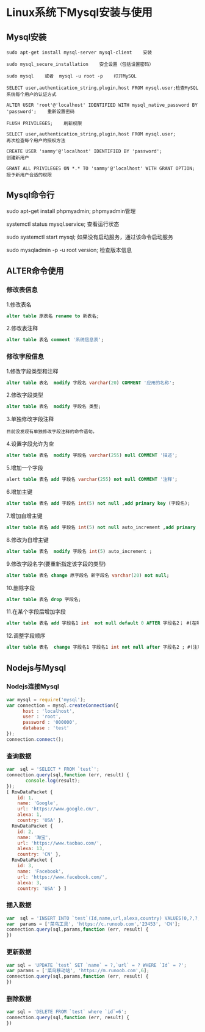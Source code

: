 # **Linux系统下Mysql安装与使用**

## Mysql安装

```
sudo apt-get install mysql-server mysql-client    安装

sudo mysql_secure_installation    安全设置（包括设置密码）

sudo mysql    或者  mysql -u root -p    打开MySQL

SELECT user,authentication_string,plugin,host FROM mysql.user;检查MySQL系统每个用户的认证方式

ALTER USER 'root'@'localhost' IDENTIFIED WITH mysql_native_password BY 'password';    重新设置密码

FLUSH PRIVILEGES;    刷新权限

SELECT user,authentication_string,plugin,host FROM mysql.user;
再次检查每个用户的授权方法

CREATE USER 'sammy'@'localhost' IDENTIFIED BY 'password';
创建新用户

GRANT ALL PRIVILEGES ON *.* TO 'sammy'@'localhost' WITH GRANT OPTION;
授予新用户合适的权限
```

## Mysql命令行

sudo apt-get install phpmyadmin;    phpmyadmin管理

systemctl status mysql.service;    查看运行状态

sudo systemctl start mysql; 如果没有启动服务，通过该命令启动服务

sudo mysqladmin -p -u root version;    检查版本信息

## ALTER命令使用

### 修改表信息

1.修改表名 

```sql
alter table 原表名 rename to 新表名;
```

 2.修改表注释   

```sql
alter table 表名 comment '系统信息表';
```

### 修改字段信息

1.修改字段类型和注释

```sql
alter table 表名  modify 字段名 varchar(20) COMMENT '应用的名称';
```

2.修改字段类型

```sql
alter table 表名  modify 字段名 类型;
```

3.单独修改字段注释 

```text
目前没发现有单独修改字段注释的命令语句。
```

4.设置字段允许为空

```sql
alter table 表名  modify 字段名 varchar(255) null COMMENT '描述';
```

 5.增加一个字段

```sql
alert table 表名 add 字段名 varchar(255) not null COMMENT '注释';  
```

 6.增加主键 

```sql
alter table 表名 add 字段名 int(5) not null ,add primary key (字段名);  
```

7.增加自增主键

```sql
alter table 表名 add 字段名 int(5) not null auto_increment ,add primary key (字段名); 
```

8.修改为自增主键

```sql
alter table 表名  modify 字段名 int(5) auto_increment ;
```

9.修改字段名字(要重新指定该字段的类型)

```sql
alter table 表名 change 原字段名 新字段名 varchar(20) not null;
```

10.删除字段

```sql
alter table 表名 drop 字段名; 
```

11.在某个字段后增加字段

```sql
alter table 表名 add 字段名1 int  not null default 0 AFTER 字段名2； #(在哪个字段后面添加)  
```

12.调整字段顺序 

```sql
alter table 表名  change 字段名1 字段名1 int not null after 字段名2 ; #(注意字段名1出现了2次)
```

## Nodejs与Mysql

### Nodejs连接Mysql

```js
var mysql = require('mysql');
var connection = mysql.createConnection({
      host : 'localhost',
      user : 'root',
      password : '000000',
      database : 'test'
});
connection.connect();
```

### 查询数据

```js
var  sql = 'SELECT * FROM `test`';
connection.query(sql,function (err, result) {
       console.log(result);
});
[ RowDataPacket {
    id: 1,
    name: 'Google',
    url: 'https://www.google.cm/',
    alexa: 1,
    country: 'USA' },
  RowDataPacket {
    id: 2,
    name: '淘宝',
    url: 'https://www.taobao.com/',
    alexa: 13,
    country: 'CN' },
  RowDataPacket {
    id: 3,
    name: 'Facebook',
    url: 'https://www.facebook.com/',
    alexa: 3,
    country: 'USA' } ]
```

### 插入数据

```js
var  sql = 'INSERT INTO `test`(Id,name,url,alexa,country) VALUES(0,?,?,?,?)';
var  params = ['菜鸟工具', 'https://c.runoob.com','23453', 'CN'];
connection.query(sql,params,function (err, result) {
})
```

### 更新数据

```js
var sql = 'UPDATE `test` SET `name` = ?,`url` = ? WHERE `Id` = ?';
var params = ['菜鸟移动站', 'https://m.runoob.com',6];
connection.query(sql,params,function (err, result) {
})
```

### 删除数据

```js
var sql = 'DELETE FROM `test` where `id`=6';
connection.query(sql,function (err, result) {
})
```

